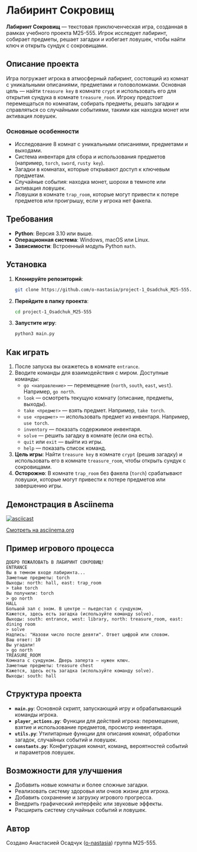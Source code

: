 # Лабиринт Сокровищ

**Лабиринт Сокровищ** — текстовая приключенческая игра, созданная в рамках учебного проекта M25-555. Игрок исследует лабиринт, собирает предметы, решает загадки и избегает ловушек, чтобы найти ключ и открыть сундук с сокровищами.

## Описание проекта

Игра погружает игрока в атмосферный лабиринт, состоящий из комнат с уникальными описаниями, предметами и головоломками. Основная цель — найти `treasure key` в комнате `crypt` и использовать его для открытия сундука в комнате `treasure_room`. Игроку предстоит перемещаться по комнатам, собирать предметы, решать загадки и справляться со случайными событиями, такими как находка монет или активация ловушек.

### Основные особенности
- Исследование 8 комнат с уникальными описаниями, предметами и выходами.
- Система инвентаря для сбора и использования предметов (например, `torch`, `sword`, `rusty key`).
- Загадки в комнатах, которые открывают доступ к ключевым предметам.
- Случайные события: находка монет, шорохи в темноте или активация ловушек.
- Ловушки в комнате `trap_room`, которые могут привести к потере предметов или проигрышу, если у игрока нет факела.

## Требования

- **Python**: Версия 3.10 или выше.
- **Операционная система**: Windows, macOS или Linux.
- **Зависимости**: Встроенный модуль Python `math`.

## Установка

1. **Клонируйте репозиторий**:
   ```bash
   git clone https://github.com/o-nastasia/project-1_Osadchuk_M25-555.git
   ```
2. **Перейдите в папку проекта**:
   ```bash
   cd project-1_Osadchuk_M25-555
   ```
3. **Запустите игру**:
   ```bash
   python3 main.py
   ```

## Как играть

1. После запуска вы окажетесь в комнате `entrance`.
2. Вводите команды для взаимодействия с миром. Доступные команды:
   - `go <направление>` — перемещение (`north`, `south`, `east`, `west`). Например, `go north`.
   - `look` — осмотреть текущую комнату (описание, предметы, выходы).
   - `take <предмет>` — взять предмет. Например, `take torch`.
   - `use <предмет>` — использовать предмет из инвентаря. Например, `use torch`.
   - `inventory` — показать содержимое инвентаря.
   - `solve` — решить загадку в комнате (если она есть).
   - `quit` или `exit` — выйти из игры.
   - `help` — показать список команд.
3. **Цель игры**: Найти `treasure key` в комнате `crypt` (решив загадку) и использовать его в комнате `treasure_room`, чтобы открыть сундук с сокровищами.
4. **Осторожно**: В комнате `trap_room` без факела (`torch`) срабатывают ловушки, которые могут привести к потере предметов или завершению игры.

## Демонстрация в Asciinema

[![asciicast](https://asciinema.org/a/PoJNGZRBQ0fxbviCWR9eerNtB.svg)](https://asciinema.org/a/PoJNGZRBQ0fxbviCWR9eerNtB)

[Смотреть на asciinema.org](https://asciinema.org/a/PoJNGZRBQ0fxbviCWR9eerNtB)

## Пример игрового процесса

```plaintext
ДОБРО ПОЖАЛОВАТЬ В ЛАБИРИНТ СОКРОВИЩ!
ENTRANCE
Вы в темном входе лабиринта...
Заметные предметы: torch
Выходы: north: hall, east: trap_room
> take torch
Вы получили: torch
> go north
HALL
Большой зал с эхом. В центре — пьедестал с сундуком.
Кажется, здесь есть загадка (используйте команду solve).
Выходы: south: entrance, west: library, north: treasure_room, east: dining room
> solve
Надпись: "Назови число после девяти". Ответ цифрой или словом.
Ваш ответ: 10
Вы угадали!
> go north
TREASURE_ROOM
Комната с сундуком. Дверь заперта — нужен ключ.
Заметные предметы: treasure chest
Кажется, здесь есть загадка (используйте команду solve).
Выходы: south: hall
```

## Структура проекта

- **`main.py`**: Основной скрипт, запускающий игру и обрабатывающий команды игрока.
- **`player_actions.py`**: Функции для действий игрока: перемещение, взятие и использование предметов, просмотр инвентаря.
- **`utils.py`**: Утилитарные функции для описания комнат, обработки загадок, случайных событий и ловушек.
- **`constants.py`**: Конфигурация комнат, команд, вероятностей событий и параметров ловушек.

## Возможности для улучшения

- Добавить новые комнаты и более сложные загадки.
- Реализовать систему здоровья или очков жизни для игрока.
- Добавить сохранение и загрузку игрового прогресса.
- Внедрить графический интерфейс или звуковые эффекты.
- Расширить систему случайных событий и ловушек.

## Автор

Создано Анастасией Осадчук ([o-nastasia](https://github.com/o-nastasia)) группа M25-555.